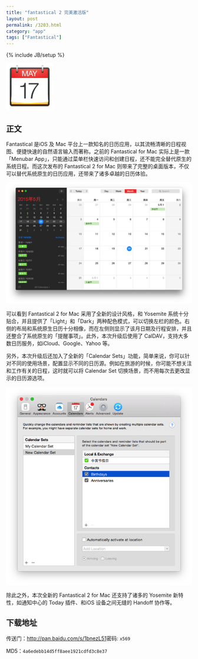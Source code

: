 ```yaml
---
title: "fantastical 2 完美激活版"
layout: post
permalink: /3203.html
category: "app"
tags: ["Fantastical"]
---
```

{% include JB/setup %}

![](/wp-content/uploads/2015/05/38586-128x128.png)

## 正文

Fantastical 是iOS 及 Mac 平台上一款知名的日历应用，以其流畅清晰的日程视图、便捷快速的自然语言输入而著称。之前的 Fantastical for Mac 实际上是一款「Menubar App」，只能通过菜单栏快速访问和创建日程，还不能完全替代原生的系统日程。而这次发布的 Fantastical 2 for Mac 则带来了完整的桌面版本，不仅可以替代系统原生的日历应用，还带来了诸多卓越的日历体验。

![](/wp-content/uploads/2015/05/Snip20150520_1.png)

可以看到 Fantastical 2 for Mac 采用了全新的设计风格，和 Yosemite 系统十分贴合，并且提供了「Light」和「Dark」两种配色模式，可以切换左栏的颜色。右侧的布局和系统原生日历十分相像，而在左侧则显示了该月日期及行程安排，并且还整合了系统原生的「提醒事项」。此外，本次升级后使用了 CalDAV，支持大多数日历服务，如iCloud、Google、Yahoo 等。

另外，本次升级后还加入了全新的「Calendar Sets」功能，简单来说，你可以针对不同的使用场景，配置显示不同的日历源。例如在旅游的时候，你可能不想关注和工作有关的日程，这时就可以将 Calendar Set 切换场景，而不用每次去更改显示的日历源选项。

![](/wp-content/uploads/2015/05/Snip20150520_2.png)

除此之外，本次全新的 Fantastical 2 for Mac 还支持了诸多的 Yosemite 新特性，如通知中心的 Today 插件、和iOS 设备之间无缝的 Handoff 协作等。

## 下载地址

传送门：<http://pan.baidu.com/s/1bnezL51>密码: `x569`

MD5：`4a6edebb14d5ff8aee1921cdfd3c8e37`